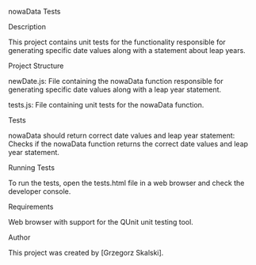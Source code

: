 nowaData Tests

Description

This project contains unit tests for the functionality responsible for generating specific date values along with a statement about leap years.

Project Structure

newDate.js: File containing the nowaData function responsible for generating specific date values along with a leap year statement.

tests.js: File containing unit tests for the nowaData function.

Tests

nowaData should return correct date values and leap year statement: Checks if the nowaData function returns the correct date values and leap year statement.

Running Tests

To run the tests, open the tests.html file in a web browser and check the developer console.

Requirements

Web browser with support for the QUnit unit testing tool.

Author

This project was created by [Grzegorz Skalski].